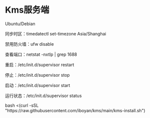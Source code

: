 # Kms服务端
<p>Ubuntu/Debian</p>
<p>同步时区：timedatectl set-timezone Asia/Shanghai</p>
<p>禁用防火墙：ufw disable</p>
<p>查看端口：netstat -nxtlp | grep 1688</p>
<p>重启：/etc/init.d/supervisor restart</p>
<p>停止：/etc/init.d/supervisor stop</p>
<p>启动：/etc/init.d/supervisor start</p>
<p>运行状态：/etc/init.d/supervisor status</p>
<span>bash <(curl -sSL "https://raw.githubusercontent.com/iboyan/kms/main/kms-install.sh")</span>